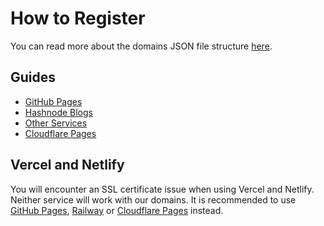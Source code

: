 # How to Register
You can read more about the domains JSON file structure [here](domain-structure).

## Guides
- [GitHub Pages](github_pages)
- [Hashnode Blogs](hashnode)
- [Other Services](other)
- [Cloudflare Pages](cloudflare_pages)

## Vercel and Netlify
You will encounter an SSL certificate issue when using Vercel and Netlify. Neither service will work with our domains. It is recommended to use [GitHub Pages](https://pages.github.com), [Railway](https://railway.app) or [Cloudflare Pages](https://pages.dev) instead.

